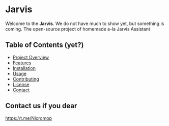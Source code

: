 # Jarvis

Welcome to the **Jarvis**. We do not have much to show yet, but something is coming.
The open-source project of homemade a-la Jarvis Assistant

## Table of Contents (yet?)
- [Project Overview](#project-overview)
- [Features](#features)
- [Installation](#installation)
- [Usage](#usage)
- [Contributing](#contributing)
- [License](#license)
- [Contact](#contact)

## Contact us if you dear
https://t.me/Nicromop
